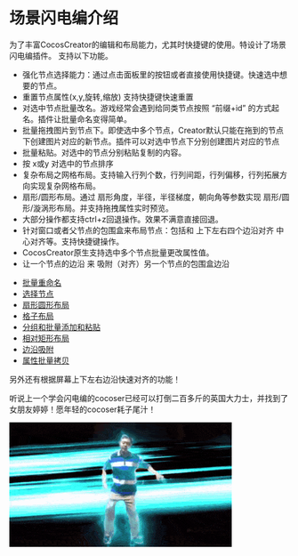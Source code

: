 # 场景闪电编介绍

为了丰富CocosCreator的编辑和布局能力，尤其时快捷键的使用。特设计了场景闪电编插件。 支持以下功能。

- 强化节点选择能力：通过点击面板里的按钮或者直接使用快捷键。快速选中想要的节点。
- 重置节点属性(x,y,旋转,缩放) 支持快捷键快速重置
- 对选中节点批量改名。游戏经常会遇到给同类节点按照 “前缀+id” 的方式起名。插件让批量命名变得简单。
- 批量拖拽图片到节点下。即使选中多个节点，Creator默认只能在拖到的节点下创建图片对应的新节点。插件可以对选中节点下分别创建图片对应的节点
- 批量粘贴。对选中的节点分别粘贴复制的内容。
- 按 x或y 对选中的节点排序
- 复杂布局之网格布局。支持输入行列个数，行列间距，行列偏移，行列拓展方向实现复杂网格布局。
- 扇形/圆形布局。通过 扇形角度，半径，半径梯度，朝向角等参数实现 扇形/圆形/漩涡形布局。并支持拖拽属性实时预览。
- 大部分操作都支持ctrl+z回退操作。效果不满意直接回退。
- 针对窗口或者父节点的包围盒来布局节点：包括和 上下左右四个边沿对齐 中心对齐等。支持快捷键操作。
- CocosCreator原生支持选中多个节点批量更改属性值。
- 让一个节点的边沿 来 吸附（对齐）另一个节点的包围盒边沿
 


* [批量重命名](./批量重命名/批量重命名.md)
* [选择节点](./选择节点[快捷键]/选择节点[快捷键].md)
* [扇形圆形布局](./扇形圆形布局/扇形圆形布局.md)
* [格子布局](./格子布局/格子布局.md)
* [分组和批量添加和粘贴](./批量添加和粘贴/批量添加和粘贴.md)
* [相对矩形布局](./相对矩形布局/相对矩形布局.md)
* [边沿吸附](./边沿吸附/边沿吸附.md)
* [属性批量拷贝](./属性批量拷贝/属性批量拷贝.md)

另外还有根据屏幕上下左右边沿快速对齐的功能！

听说上一个学会闪电编的cocoser已经可以打倒二百多斤的英国大力士，并找到了女朋友婷婷！愿年轻的cocoser耗子尾汁！

![avatar](./mabaoguo.gif)